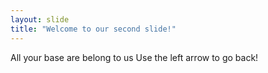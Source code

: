 ```yaml
---
layout: slide
title: "Welcome to our second slide!"
---
```

All your base are belong to us
Use the left arrow to go back!
